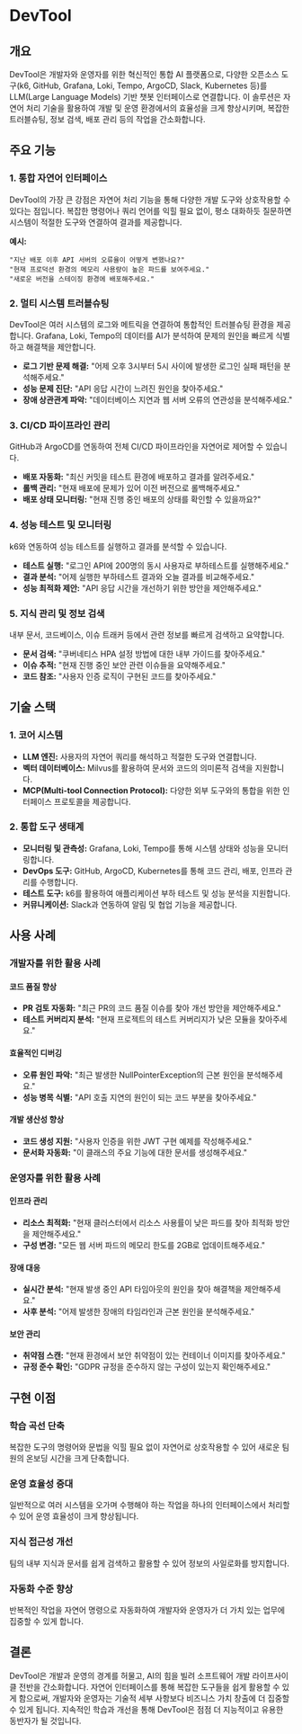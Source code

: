 # DevTool

## 개요

DevTool은 개발자와 운영자를 위한 혁신적인 통합 AI 플랫폼으로, 다양한 오픈소스 도구(k6, GitHub, Grafana, Loki, Tempo, ArgoCD, Slack, Kubernetes 등)를 LLM(Large Language Models) 기반 챗봇 인터페이스로 연결합니다. 이 솔루션은 자연어 처리 기술을 활용하여 개발 및 운영 환경에서의 효율성을 크게 향상시키며, 복잡한 트러블슈팅, 정보 검색, 배포 관리 등의 작업을 간소화합니다.

## 주요 기능

### 1. 통합 자연어 인터페이스

DevTool의 가장 큰 강점은 자연어 처리 기능을 통해 다양한 개발 도구와 상호작용할 수 있다는 점입니다. 복잡한 명령어나 쿼리 언어를 익힐 필요 없이, 평소 대화하듯 질문하면 시스템이 적절한 도구와 연결하여 결과를 제공합니다.

**예시:**
```
"지난 배포 이후 API 서버의 오류율이 어떻게 변했나요?"
"현재 프로덕션 환경의 메모리 사용량이 높은 파드를 보여주세요."
"새로운 버전을 스테이징 환경에 배포해주세요."
```

### 2. 멀티 시스템 트러블슈팅

DevTool은 여러 시스템의 로그와 메트릭을 연결하여 통합적인 트러블슈팅 환경을 제공합니다. Grafana, Loki, Tempo의 데이터를 AI가 분석하여 문제의 원인을 빠르게 식별하고 해결책을 제안합니다.

- **로그 기반 문제 해결:** "어제 오후 3시부터 5시 사이에 발생한 로그인 실패 패턴을 분석해주세요."
- **성능 문제 진단:** "API 응답 시간이 느려진 원인을 찾아주세요."
- **장애 상관관계 파악:** "데이터베이스 지연과 웹 서버 오류의 연관성을 분석해주세요."

### 3. CI/CD 파이프라인 관리

GitHub과 ArgoCD를 연동하여 전체 CI/CD 파이프라인을 자연어로 제어할 수 있습니다.

- **배포 자동화:** "최신 커밋을 테스트 환경에 배포하고 결과를 알려주세요."
- **롤백 관리:** "현재 배포에 문제가 있어 이전 버전으로 롤백해주세요."
- **배포 상태 모니터링:** "현재 진행 중인 배포의 상태를 확인할 수 있을까요?"

### 4. 성능 테스트 및 모니터링

k6와 연동하여 성능 테스트를 실행하고 결과를 분석할 수 있습니다.

- **테스트 실행:** "로그인 API에 200명의 동시 사용자로 부하테스트를 실행해주세요."
- **결과 분석:** "어제 실행한 부하테스트 결과와 오늘 결과를 비교해주세요."
- **성능 최적화 제안:** "API 응답 시간을 개선하기 위한 방안을 제안해주세요."

### 5. 지식 관리 및 정보 검색

내부 문서, 코드베이스, 이슈 트래커 등에서 관련 정보를 빠르게 검색하고 요약합니다.

- **문서 검색:** "쿠버네티스 HPA 설정 방법에 대한 내부 가이드를 찾아주세요."
- **이슈 추적:** "현재 진행 중인 보안 관련 이슈들을 요약해주세요."
- **코드 참조:** "사용자 인증 로직이 구현된 코드를 찾아주세요."

## 기술 스택

### 1. 코어 시스템

- **LLM 엔진:** 사용자의 자연어 쿼리를 해석하고 적절한 도구와 연결합니다.
- **벡터 데이터베이스:** Milvus를 활용하여 문서와 코드의 의미론적 검색을 지원합니다.
- **MCP(Multi-tool Connection Protocol):** 다양한 외부 도구와의 통합을 위한 인터페이스 프로토콜을 제공합니다.

### 2. 통합 도구 생태계

- **모니터링 및 관측성:** Grafana, Loki, Tempo를 통해 시스템 상태와 성능을 모니터링합니다.
- **DevOps 도구:** GitHub, ArgoCD, Kubernetes를 통해 코드 관리, 배포, 인프라 관리를 수행합니다.
- **테스트 도구:** k6를 활용하여 애플리케이션 부하 테스트 및 성능 분석을 지원합니다.
- **커뮤니케이션:** Slack과 연동하여 알림 및 협업 기능을 제공합니다.

## 사용 사례

### 개발자를 위한 활용 사례

#### 코드 품질 향상
- **PR 검토 자동화:** "최근 PR의 코드 품질 이슈를 찾아 개선 방안을 제안해주세요."
- **테스트 커버리지 분석:** "현재 프로젝트의 테스트 커버리지가 낮은 모듈을 찾아주세요."

#### 효율적인 디버깅
- **오류 원인 파악:** "최근 발생한 NullPointerException의 근본 원인을 분석해주세요."
- **성능 병목 식별:** "API 호출 지연의 원인이 되는 코드 부분을 찾아주세요."

#### 개발 생산성 향상
- **코드 생성 지원:** "사용자 인증을 위한 JWT 구현 예제를 작성해주세요."
- **문서화 자동화:** "이 클래스의 주요 기능에 대한 문서를 생성해주세요."

### 운영자를 위한 활용 사례

#### 인프라 관리
- **리소스 최적화:** "현재 클러스터에서 리소스 사용률이 낮은 파드를 찾아 최적화 방안을 제안해주세요."
- **구성 변경:** "모든 웹 서버 파드의 메모리 한도를 2GB로 업데이트해주세요."

#### 장애 대응
- **실시간 분석:** "현재 발생 중인 API 타임아웃의 원인을 찾아 해결책을 제안해주세요."
- **사후 분석:** "어제 발생한 장애의 타임라인과 근본 원인을 분석해주세요."

#### 보안 관리
- **취약점 스캔:** "현재 환경에서 보안 취약점이 있는 컨테이너 이미지를 찾아주세요."
- **규정 준수 확인:** "GDPR 규정을 준수하지 않는 구성이 있는지 확인해주세요."

## 구현 이점

### 학습 곡선 단축
복잡한 도구의 명령어와 문법을 익힐 필요 없이 자연어로 상호작용할 수 있어 새로운 팀원의 온보딩 시간을 크게 단축합니다.

### 운영 효율성 증대
일반적으로 여러 시스템을 오가며 수행해야 하는 작업을 하나의 인터페이스에서 처리할 수 있어 운영 효율성이 크게 향상됩니다.

### 지식 접근성 개선
팀의 내부 지식과 문서를 쉽게 검색하고 활용할 수 있어 정보의 사일로화를 방지합니다.

### 자동화 수준 향상
반복적인 작업을 자연어 명령으로 자동화하여 개발자와 운영자가 더 가치 있는 업무에 집중할 수 있게 합니다.

## 결론

DevTool은 개발과 운영의 경계를 허물고, AI의 힘을 빌려 소프트웨어 개발 라이프사이클 전반을 간소화합니다. 자연어 인터페이스를 통해 복잡한 도구들을 쉽게 활용할 수 있게 함으로써, 개발자와 운영자는 기술적 세부 사항보다 비즈니스 가치 창출에 더 집중할 수 있게 됩니다. 지속적인 학습과 개선을 통해 DevTool은 점점 더 지능적이고 유용한 동반자가 될 것입니다.